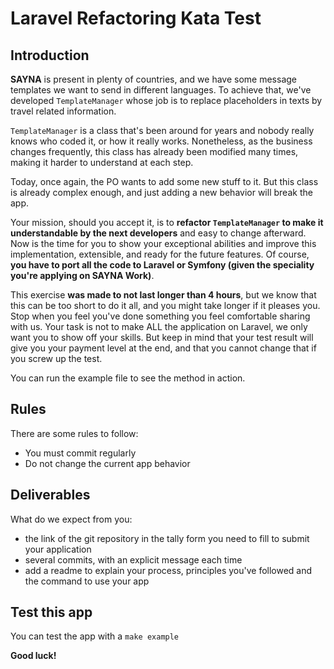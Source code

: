 # Laravel Refactoring Kata Test

## Introduction

**SAYNA** is present in plenty of countries, and we have some message templates we want to send
in different languages. To achieve that, we've developed `TemplateManager` whose job is to replace
placeholders in texts by travel related information.

`TemplateManager` is a class that's been around for years and nobody really knows who coded
it, or how it really works. Nonetheless, as the business changes frequently, this class has
already been modified many times, making it harder to understand at each step.

Today, once again, the PO wants to add some new stuff to it.
But this class is already complex enough, and just adding a new behavior will break the app.

Your mission, should you accept it, is to **refactor `TemplateManager` to make it
understandable by the next developers** and easy to change afterward. Now is the time for you to
show your exceptional abilities and improve this implementation, extensible, and ready for the future
features. Of course, **you have to port all the code to Laravel or Symfony (given the speciality you're applying on SAYNA Work)**.

This exercise **was made to not last longer than 4 hours**, but we know that this can be too short to do it all, and you might take longer if it pleases you. Stop when you feel you've done something you feel comfortable sharing with us. Your task is not to make ALL the application on Laravel, we only want you to show off your skills. But keep in mind that your test result will give you your payment level at the end, and that you cannot change that if you screw up the test.

You can run the example file to see the method in action.

## Rules
There are some rules to follow:
 - You must commit regularly
 - Do not change the current app behavior 


## Deliverables
What do we expect from you:
 - the link of the git repository in the tally form you need to fill to submit your application
 - several commits, with an explicit message each time
 - add a readme to explain your process, principles you've followed and the command to use your app

## Test this app
You can test the app with a `make example`

**Good luck!**
